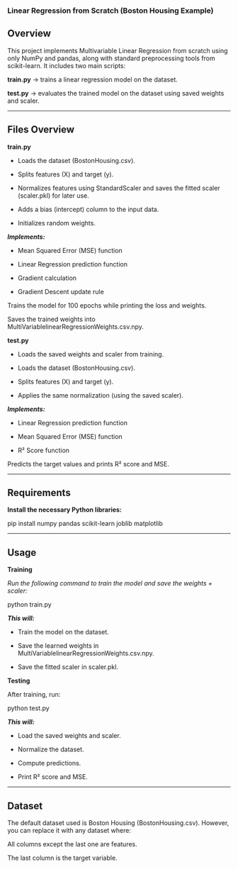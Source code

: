 ### Linear Regression from Scratch (Boston Housing Example)

## Overview
This project implements Multivariable Linear Regression from scratch using only NumPy and pandas, along with standard preprocessing tools from scikit-learn.
It includes two main scripts:

**train.py** → trains a linear regression model on the dataset.

**test.py** → evaluates the trained model on the dataset using saved weights and scaler.



---

## Files Overview

**train.py**

* Loads the dataset (BostonHousing.csv).

* Splits features (X) and target (y).

* Normalizes features using StandardScaler and saves the fitted scaler (scaler.pkl) for later use.

* Adds a bias (intercept) column to the input data.

* Initializes random weights.

***Implements:***

- Mean Squared Error (MSE) function

- Linear Regression prediction function

- Gradient calculation

- Gradient Descent update rule


Trains the model for 100 epochs while printing the loss and weights.

Saves the trained weights into MultiVariablelinearRegressionWeights.csv.npy.


**test.py**

* Loads the saved weights and scaler from training.

* Loads the dataset (BostonHousing.csv).

* Splits features (X) and target (y).

* Applies the same normalization (using the saved scaler).

***Implements:***

* Linear Regression prediction function

* Mean Squared Error (MSE) function

* R² Score function


Predicts the target values and prints R² score and MSE.



---

## Requirements

**Install the necessary Python libraries:**

pip install numpy pandas scikit-learn joblib matplotlib


---

## Usage

**Training**

*Run the following command to train the model and save the weights + scaler:*

python train.py

***This will:***

* Train the model on the dataset.

* Save the learned weights in MultiVariablelinearRegressionWeights.csv.npy.

* Save the fitted scaler in scaler.pkl.


**Testing**

After training, run:

python test.py

***This will:***

* Load the saved weights and scaler.

* Normalize the dataset.

* Compute predictions.

* Print R² score and MSE.



---

## Dataset

The default dataset used is Boston Housing (BostonHousing.csv).
However, you can replace it with any dataset where:

All columns except the last one are features.

The last column is the target variable.
